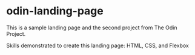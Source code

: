 # odin-landing-page
This is a sample landing page and the second project from The Odin Project.

Skills demonstrated to create this landing page: HTML, CSS, and Flexbox
